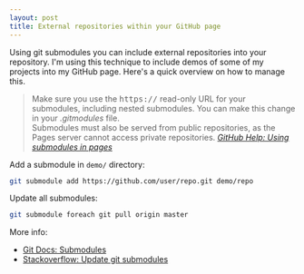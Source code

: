 ```yaml
---
layout: post
title: External repositories within your GitHub page
---
```

Using git submodules you can include external repositories into your repository.
I'm using this technique to include demos of some of my projects into my GitHub page.
Here's a quick overview on how to manage this.

> Make sure you use the <samp>https://</samp> read-only URL for your submodules, including nested submodules. You can make this change in your *.gitmodules* file.  
> Submodules must also be served from public repositories, as the Pages server cannot access private repositories.
> <cite>[GitHub Help: Using submodules in pages](https://help.github.com/articles/using-submodules-with-pages)</cite>

Add a submodule in `demo/` directory:

```bash
git submodule add https://github.com/user/repo.git demo/repo
```

Update all submodules:

```bash
git submodule foreach git pull origin master
```

More info:
- [Git Docs: Submodules](http://git-scm.com/book/en/Git-Tools-Submodules)
- [Stackoverflow: Update git submodules](http://stackoverflow.com/a/5828396/962027)